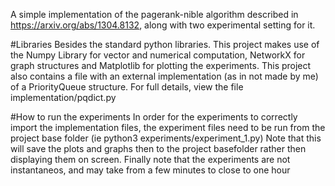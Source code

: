 A simple implementation of the pagerank-nible algorithm described in https://arxiv.org/abs/1304.8132, along with two experimental setting for it.

#Libraries
Besides the standard python libraries. This project makes use of the Numpy Library for vector and numerical computation, NetworkX for graph structures and Matplotlib for plotting the experiments.
This project also contains a file with an external implementation (as in not made by me) of a PriorityQueue structure. For full details, view the file implementation/pqdict.py

#How to run the experiments
In order for the experiments to correctly import the implementation files, the experiment files need to be run from the project base folder (ie python3 experiments/experiment_1.py)
Note that this will save the plots and graphs then to the project basefolder rather then displaying them on screen.
Finally note that the experiments are not instantaneos, and may take from a few minutes to close to one hour